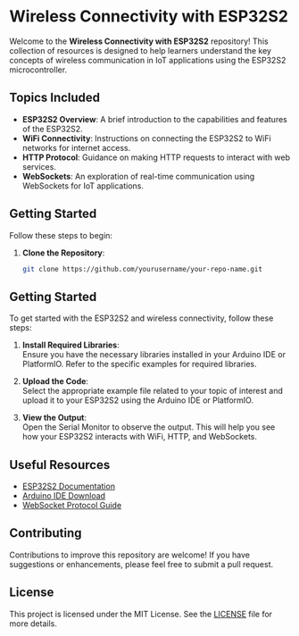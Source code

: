 # Wireless Connectivity with ESP32S2

Welcome to the **Wireless Connectivity with ESP32S2** repository! This collection of resources is designed to help learners understand the key concepts of wireless communication in IoT applications using the ESP32S2 microcontroller.

## Topics Included

- **ESP32S2 Overview**: A brief introduction to the capabilities and features of the ESP32S2.
- **WiFi Connectivity**: Instructions on connecting the ESP32S2 to WiFi networks for internet access.
- **HTTP Protocol**: Guidance on making HTTP requests to interact with web services.
- **WebSockets**: An exploration of real-time communication using WebSockets for IoT applications.

## Getting Started

Follow these steps to begin:

1. **Clone the Repository**:
   ```bash
   git clone https://github.com/yourusername/your-repo-name.git

## Getting Started

To get started with the ESP32S2 and wireless connectivity, follow these steps:

1. **Install Required Libraries**:  
   Ensure you have the necessary libraries installed in your Arduino IDE or PlatformIO. Refer to the specific examples for required libraries.

2. **Upload the Code**:  
   Select the appropriate example file related to your topic of interest and upload it to your ESP32S2 using the Arduino IDE or PlatformIO.

3. **View the Output**:  
   Open the Serial Monitor to observe the output. This will help you see how your ESP32S2 interacts with WiFi, HTTP, and WebSockets.

## Useful Resources

- [ESP32S2 Documentation](https://docs.espressif.com/projects/esp-idf/en/latest/esp32s2/)
- [Arduino IDE Download](https://www.arduino.cc/en/software)
- [WebSocket Protocol Guide](https://developer.mozilla.org/en-US/docs/Web/API/WebSockets_API)

## Contributing

Contributions to improve this repository are welcome! If you have suggestions or enhancements, please feel free to submit a pull request.

## License

This project is licensed under the MIT License. See the [LICENSE](LICENSE) file for more details.
